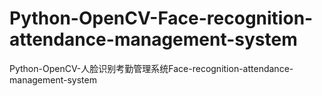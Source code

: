 # Python-OpenCV-Face-recognition-attendance-management-system
Python-OpenCV-人脸识别考勤管理系统Face-recognition-attendance-management-system
